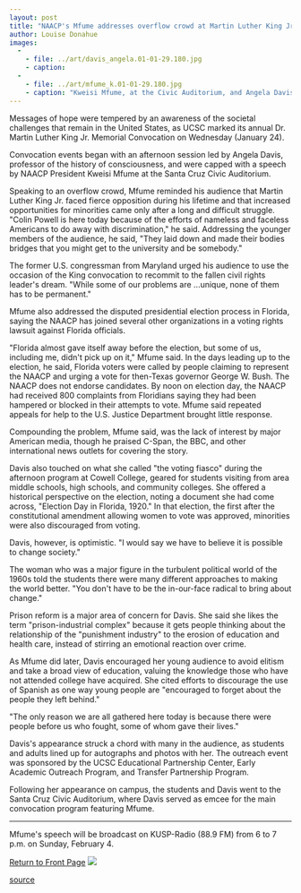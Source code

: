 ```yaml
---
layout: post
title: "NAACP's Mfume addresses overflow crowd at Martin Luther King Jr. Convocation"
author: Louise Donahue
images:
  -
    - file: ../art/davis_angela.01-01-29.180.jpg
    - caption: 
  -
    - file: ../art/mfume_k.01-01-29.180.jpg
    - caption: "Kweisi Mfume, at the Civic Auditorium, and Angela Davis, addressing young students at the afternoon outreach event. Photos: UCSC Photo Services"
---
```


Messages of hope were tempered by an awareness of the societal challenges that remain in the United States, as UCSC marked its annual Dr. Martin Luther King Jr. Memorial Convocation on Wednesday (January 24).

Convocation events began with an afternoon session led by Angela Davis, professor of the history of consciousness, and were capped with a speech by NAACP President Kweisi Mfume at the Santa Cruz Civic Auditorium.  
  
Speaking to an overflow crowd, Mfume reminded his audience that Martin Luther King Jr. faced fierce opposition during his lifetime and that increased opportunities for minorities came only after a long and difficult struggle. "Colin Powell is here today because of the efforts of nameless and faceless Americans to do away with discrimination," he said. Addressing the younger members of the audience, he said, "They laid down and made their bodies bridges that you might get to the university and be somebody."  
  
The former U.S. congressman from Maryland urged his audience to use the occasion of the King convocation to recommit to the fallen civil rights leader's dream. "While some of our problems are ...unique, none of them has to be permanent."  
  
Mfume also addressed the disputed presidential election process in Florida, saying the NAACP has joined several other organizations in a voting rights lawsuit against Florida officials.  
  
"Florida almost gave itself away before the election, but some of us, including me, didn't pick up on it," Mfume said. In the days leading up to the election, he said, Florida voters were called by people claiming to represent the NAACP and urging a vote for then-Texas governor George W. Bush. The NAACP does not endorse candidates. By noon on election day, the NAACP had received 800 complaints from Floridians saying they had been hampered or blocked in their attempts to vote. Mfume said repeated appeals for help to the U.S. Justice Department brought little response.  
  
Compounding the problem, Mfume said, was the lack of interest by major American media, though he praised C-Span, the BBC, and other international news outlets for covering the story.   
  
Davis also touched on what she called "the voting fiasco" during the afternoon program at Cowell College, geared for students visiting from area middle schools, high schools, and community colleges. She offered a historical perspective on the election, noting a document she had come across, "Election Day in Florida, 1920." In that election, the first after the constitutional amendment allowing women to vote was approved, minorities were also discouraged from voting.   
  
Davis, however, is optimistic. "I would say we have to believe it is possible to change society."  
  
The woman who was a major figure in the turbulent political world of the 1960s told the students there were many different approaches to making the world better. "You don't have to be the in-our-face radical to bring about change."  
  
Prison reform is a major area of concern for Davis. She said she likes the term "prison-industrial complex" because it gets people thinking about the relationship of the "punishment industry" to the erosion of education and health care, instead of stirring an emotional reaction over crime.  
  
As Mfume did later, Davis encouraged her young audience to avoid elitism and take a broad view of education, valuing the knowledge those who have not attended college have acquired. She cited efforts to discourage the use of Spanish as one way young people are "encouraged to forget about the people they left behind."  
  
"The only reason we are all gathered here today is because there were people before us who fought, some of whom gave their lives."  
  
Davis's appearance struck a chord with many in the audience, as students and adults lined up for autographs and photos with her. The outreach event was sponsored by the UCSC Educational Partnership Center, Early Academic Outreach Program, and Transfer Partnership Program.  
  
Following her appearance on campus, the students and Davis went to the Santa Cruz Civic Auditorium, where Davis served as emcee for the main convocation program featuring Mfume.

* * *

Mfume's speech will be broadcast on KUSP-Radio (88.9 FM) from 6 to 7 p.m. on Sunday, February 4.

  
[Return to Front Page][1] ![ ][2]

[1]: ../../index.html
[2]: ../../images/trans.gif

[source](http://www1.ucsc.edu/currents/00-01/01-29/mlk.html "Permalink to mlk")
